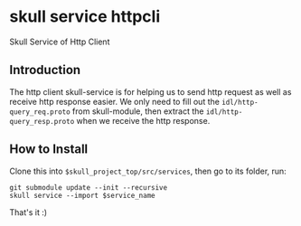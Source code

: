 # skull service httpcli
Skull Service of Http Client

## Introduction
The http client skull-service is for helping us to send http request as well as receive http response easier. We only need to fill out the `idl/http-query_req.proto` from skull-module, then extract the `idl/http-query_resp.proto` when we receive the http response.

## How to Install
Clone this into `$skull_project_top/src/services`, then go to its folder, run:
```console
git submodule update --init --recursive
skull service --import $service_name
```

That's it :)
